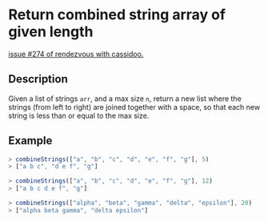 # Return combined string array of given length

[issue #274 of rendezvous with cassidoo.](https://buttondown.email/cassidoo/archive/normal-is-nothing-more-than-a-cycle-on-a-washing/)

## Description

Given a list of strings `arr`, and a max size `n`,
return a new list where the strings (from left to right)
are joined together with a space, so that each new string
is less than or equal to the max size.

## Example

```ts
> combineStrings(["a", "b", "c", "d", "e", "f", "g"], 5)
> ["a b c", "d e f", "g"]

> combineStrings(["a", "b", "c", "d", "e", "f", "g"], 12)
> ["a b c d e f", "g"]

> combineStrings(["alpha", "beta", "gamma", "delta", "epsilon"], 20)
> ["alpha beta gamma", "delta epsilon"]
```
